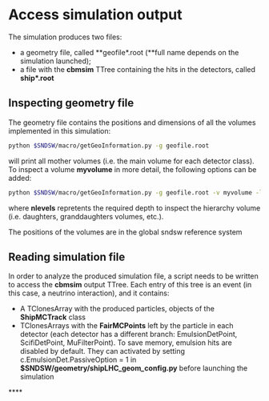 # Access simulation output

The simulation produces two files:

* a geometry file, called **geofile\*.root \(**full name depends on the simulation launched\);
* a file with the **cbmsim** TTree containing the hits in the detectors, called **ship\*.root**

## Inspecting geometry file

The geometry file contains the positions and dimensions of all the volumes implemented in this simulation: 



```bash
python $SNDSW/macro/getGeoInformation.py -g geofile.root
```

will print all mother volumes \(i.e. the main volume for each detector class\). To inspect a volume **myvolume** in more detail, the following options can be added:

```bash
python $SNDSW/macro/getGeoInformation.py -g geofile.root -v myvolume -l nlevels
```

where **nlevels** repretents the required depth to inspect the hierarchy volume \(i.e. daughters, granddaughters volumes, etc.\).

The positions of the volumes are in the global sndsw reference system

## Reading simulation file

In order to analyze the produced simulation file, a script needs to be written to access the **cbmsim** output TTree. Each entry of this tree is an event \(in this case, a neutrino interaction\), and it contains:

* A TClonesArray with the produced particles, objects of the **ShipMCTrack** class
* TClonesArrays with the **FairMCPoints** left by the particle in each detector \(each detector has a different branch: EmulsionDetPoint, ScifiDetPoint, MuFilterPoint\). To save memory, emulsion hits are disabled by default. They can activated by setting c.EmulsionDet.PassiveOption = 1 in **$SNDSW/geometry/shipLHC\_geom**_**\_**_**config.py** before launching the simulation



\*\*\*\*



